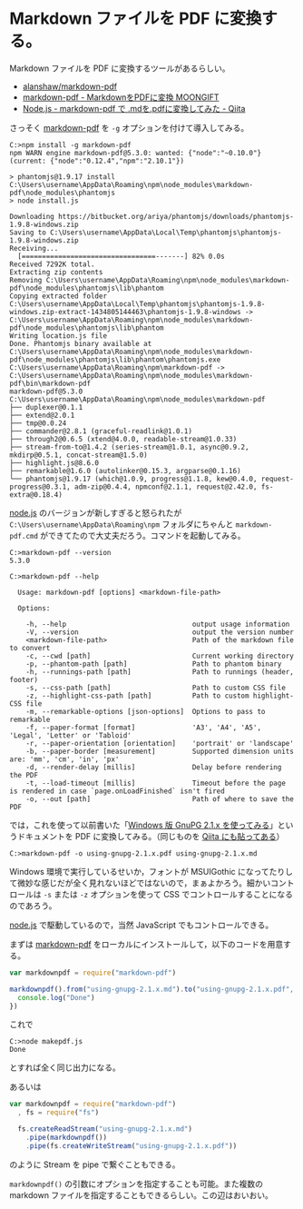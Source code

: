 # Markdown ファイルを PDF に変換する。

Markdown ファイルを PDF に変換するツールがあるらしい。

- [alanshaw/markdown-pdf](https://github.com/alanshaw/markdown-pdf)
- [markdown-pdf - MarkdownをPDFに変換 MOONGIFT](http://www.moongift.jp/2015/05/markdown-pdf-markdown%E3%82%92pdf%E3%81%AB%E5%A4%89%E6%8F%9B/)
- [Node.js - markdown-pdf で .mdを.pdfに変換してみた - Qiita](http://qiita.com/tukiyo3/items/25b47cfed8f7b6e8c9bf)

[markdown-pdf]: https://github.com/alanshaw/markdown-pdf "alanshaw/markdown-pdf"
[node.js]: https://nodejs.org/ "Node.js"

さっそく [markdown-pdf] を `-g` オプションを付けて導入してみる。

```shell
C:>npm install -g markdown-pdf
npm WARN engine markdown-pdf@5.3.0: wanted: {"node":"~0.10.0"} (current: {"node":"0.12.4","npm":"2.10.1"})

> phantomjs@1.9.17 install C:\Users\username\AppData\Roaming\npm\node_modules\markdown-pdf\node_modules\phantomjs
> node install.js

Downloading https://bitbucket.org/ariya/phantomjs/downloads/phantomjs-1.9.8-windows.zip
Saving to C:\Users\username\AppData\Local\Temp\phantomjs\phantomjs-1.9.8-windows.zip
Receiving...
  [=================================-------] 82% 0.0s
Received 7292K total.
Extracting zip contents
Removing C:\Users\username\AppData\Roaming\npm\node_modules\markdown-pdf\node_modules\phantomjs\lib\phantom
Copying extracted folder C:\Users\username\AppData\Local\Temp\phantomjs\phantomjs-1.9.8-windows.zip-extract-1434805144463\phantomjs-1.9.8-windows -> C:\Users\username\AppData\Roaming\npm\node_modules\markdown-pdf\node_modules\phantomjs\lib\phantom
Writing location.js file
Done. Phantomjs binary available at C:\Users\username\AppData\Roaming\npm\node_modules\markdown-pdf\node_modules\phantomjs\lib\phantom\phantomjs.exe
C:\Users\username\AppData\Roaming\npm\markdown-pdf -> C:\Users\username\AppData\Roaming\npm\node_modules\markdown-pdf\bin\markdown-pdf
markdown-pdf@5.3.0 C:\Users\username\AppData\Roaming\npm\node_modules\markdown-pdf
├── duplexer@0.1.1
├── extend@2.0.1
├── tmp@0.0.24
├── commander@2.8.1 (graceful-readlink@1.0.1)
├── through2@0.6.5 (xtend@4.0.0, readable-stream@1.0.33)
├── stream-from-to@1.4.2 (series-stream@1.0.1, async@0.9.2, mkdirp@0.5.1, concat-stream@1.5.0)
├── highlight.js@8.6.0
├── remarkable@1.6.0 (autolinker@0.15.3, argparse@0.1.16)
└── phantomjs@1.9.17 (which@1.0.9, progress@1.1.8, kew@0.4.0, request-progress@0.3.1, adm-zip@0.4.4, npmconf@2.1.1, request@2.42.0, fs-extra@0.18.4)
```

[node.js] のバージョンが新しすぎると怒られたが `C:\Users\username\AppData\Roaming\npm` フォルダにちゃんと `markdown-pdf.cmd` ができてたので大丈夫だろう。コマンドを起動してみる。

```shell
C:>markdown-pdf --version
5.3.0

C:>markdown-pdf --help

  Usage: markdown-pdf [options] <markdown-file-path>

  Options:

    -h, --help                               output usage information
    -V, --version                            output the version number
    <markdown-file-path>                     Path of the markdown file to convert
    -c, --cwd [path]                         Current working directory
    -p, --phantom-path [path]                Path to phantom binary
    -h, --runnings-path [path]               Path to runnings (header, footer)
    -s, --css-path [path]                    Path to custom CSS file
    -z, --highlight-css-path [path]          Path to custom highlight-CSS file
    -m, --remarkable-options [json-options]  Options to pass to remarkable
    -f, --paper-format [format]              'A3', 'A4', 'A5', 'Legal', 'Letter' or 'Tabloid'
    -r, --paper-orientation [orientation]    'portrait' or 'landscape'
    -b, --paper-border [measurement]         Supported dimension units are: 'mm', 'cm', 'in', 'px'
    -d, --render-delay [millis]              Delay before rendering the PDF
    -t, --load-timeout [millis]              Timeout before the page is rendered in case `page.onLoadFinished` isn't fired
    -o, --out [path]                         Path of where to save the PDF
```

では，これを使って以前書いた「[Windows 版 GnuPG 2.1.x を使ってみる](https://gist.github.com/spiegel-im-spiegel/f177c02af04d3b34ade0)」というドキュメントを PDF に変換してみる。（同じものを [Qiita にも貼ってある](http://qiita.com/spiegel-im-spiegel/items/8c60e63e7d00c5805427)）

```shell
C:>markdown-pdf -o using-gnupg-2.1.x.pdf using-gnupg-2.1.x.md
```

Windows 環境で実行しているせいか，フォントが MSUIGothic になってたりして微妙な感じだが全く見れないほどではないので，まぁよかろう。細かいコントロールは `-s` または `-z` オプションを使って CSS でコントロールすることになるのであろう。

[node.js] で駆動しているので，当然 JavaScript でもコントロールできる。

まずは [markdown-pdf] をローカルにインストールして，以下のコードを用意する。

```javascript:makepdf.js
var markdownpdf = require("markdown-pdf")

markdownpdf().from("using-gnupg-2.1.x.md").to("using-gnupg-2.1.x.pdf", function () {
  console.log("Done")
})
```

これで

```shell
C:>node makepdf.js
Done
```

とすれば全く同じ出力になる。

あるいは

```javascript:makepdf2.js
var markdownpdf = require("markdown-pdf")
  , fs = require("fs")

  fs.createReadStream("using-gnupg-2.1.x.md")
    .pipe(markdownpdf())
    .pipe(fs.createWriteStream("using-gnupg-2.1.x.pdf"))
```

のように Stream を pipe で繋ぐこともできる。

`markdownpdf()` の引数にオプションを指定することも可能。また複数の markdown ファイルを指定することもできるらしい。この辺はおいおい。
